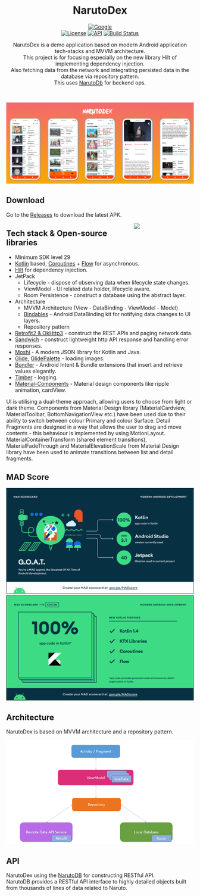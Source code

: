 <h1 align="center">NarutoDex</h1>

<p align="center">
  <a href="https://devlibrary.withgoogle.com/products/android/repos/skydoves-pokedex"><img alt="Google" src="https://skydoves.github.io/badges/google-devlib.svg"/></a><br>
  <a href="https://opensource.org/licenses/Apache-2.0"><img alt="License" src="https://img.shields.io/badge/License-Apache%202.0-blue.svg"/></a>
  <a href="https://android-arsenal.com/api?level=21"><img alt="API" src="https://img.shields.io/badge/API-21%2B-brightgreen.svg?style=flat"/></a>
  <a href="https://github.com/sarafanshul/Naruto/actions"><img alt="Build Status" src="https://github.com/skydoves/Pokedex/workflows/Android%20CI/badge.svg"/></a> 
</p>

<p align="center">  
NarutoDex is a demo application based on modern Android application tech-stacks and MVVM architecture.<br>This project is for focusing especially on the new library Hilt of implementing dependency injection.<br>
Also fetching data from the network and integrating persisted data in the database via repository pattern.<br>
  This uses <a href="https://github.com/sarafanshul/NarutoDB">NarutoDb</a> for beckend ops.
</p>
</br>

<p align="center">
<img src="/assets/mockups/naruto_mockup.png"/>
</p>

## Download
Go to the [Releases](https://github.com/sarafanshul/Naruto/releases) to download the latest APK.


<img src="/assets/mockups/app.gif" align="right" width="32%"/>

## Tech stack & Open-source libraries
- Minimum SDK level 29
- [Kotlin](https://kotlinlang.org/) based, [Coroutines](https://github.com/Kotlin/kotlinx.coroutines) + [Flow](https://kotlin.github.io/kotlinx.coroutines/kotlinx-coroutines-core/kotlinx.coroutines.flow/) for asynchronous.
- [Hilt](https://dagger.dev/hilt/) for dependency injection.
- JetPack
  - Lifecycle - dispose of observing data when lifecycle state changes.
  - ViewModel - UI related data holder, lifecycle aware.
  - Room Persistence - construct a database using the abstract layer.
- Architecture
  - MVVM Architecture (View - DataBinding - ViewModel - Model)
  - [Bindables](https://github.com/skydoves/bindables) - Android DataBinding kit for notifying data changes to UI layers.
  - Repository pattern
- [Retrofit2 & OkHttp3](https://github.com/square/retrofit) - construct the REST APIs and paging network data.
- [Sandwich](https://github.com/skydoves/Sandwich) - construct lightweight http API response and handling error responses.
- [Moshi](https://github.com/square/moshi/) - A modern JSON library for Kotlin and Java.
- [Glide](https://github.com/bumptech/glide), [GlidePalette](https://github.com/florent37/GlidePalette) - loading images.
- [Bundler](https://github.com/skydoves/bundler) - Android Intent & Bundle extensions that insert and retrieve values elegantly.
- [Timber](https://github.com/JakeWharton/timber) - logging.
- [Material-Components](https://github.com/material-components/material-components-android) - Material design components like ripple animation, cardView.

UI is utilising a dual-theme approach, allowing users to choose from light or dark theme. Components from Material Design library (MaterialCardview, MaterialToolbar, BottomNavigationView etc.) have been used due to their ability to switch between colour Primary and colour Surface. Detail Fragments are designed in a way that allows the user to drag and move contents - this behaviour is implemented by using MotionLayout. MaterialContainerTransform (shared element transitions), MaterialFadeThrough and MaterialElevationScale from Material Design library have been used to animate transitions between list and detail fragments.

## MAD Score
![summary](./assets/mad/summary.png)
![kotlin](./assets/mad/kotlin.png)

## Architecture
NarutoDex is based on MVVM architecture and a repository pattern.

![architecture](.\assets\architecture\mvvm.png)

## API
NarutoDex using the [NarutoDB](https://github.com/sarafanshul/NarutoDB) for constructing RESTful API.<br>
NarutoDB provides a RESTful API interface to highly detailed objects built from thousands of lines of data related to Naruto.